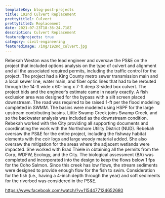 ```yaml
---
templateKey: blog-post-projects
title: 192nd Culvert Replacement
prettytitle1: Culvert
prettytitle2: Replacement
date: 2021-07-23T18:36:24.718Z
description: Culvert Replacement
featuredprojects: true
category: civil-engineering
featuredimage: /img/192nd_culvert.jpg
---
```

Rebekah Weston was the lead engineer and oversaw the PS&E on the project that included options analysis on the type of culvert and alignment and all the associated required permits, including the traffic control for the project. The project had a King County metro sewer transmission main and a local sewer line, water main, and fiber optic lines that had to be rerouted through the 14-ft wide x 60-long x 7-ft deep 3-sided box culvert. The project bids and the engineer’s estimate came in nearly exactly. A fish exclusion area was designed for the bypass with a silt screen placed downstream. The road was required to be raised 1-ft per the flood modeling completed in SWMM.   The basins were modeled using HSPF for the large upstream contributing basins. Little Swamp Creek joins Swamp Creek, and so the backwater analysis was included as the downstream condition.  Rebekah worked with the City providing all supporting documents and coordinating the work with the Northshore Utility District (NUD). Rebekah oversaw the PS&E for the entire project, including the fishway habitat elements with the coir logs and large woody material added. She also oversaw the mitigation for the areas where the adjacent wetlands were impacted. She worked with Brad Thiele in obtaining all the permits from the Corp, WDFW, Ecology, and the City. The biological assessment (BA) was completed and incorporated into the design to keep the flows below 1 fps for the Coho Salmon. Since this creek has low flows, the stream sediments were designed to provide enough flow for the fish to swim. Consideration for the fish (i.e., having a 4-inch depth through the year) and soft sediments for the riverbed was considered in the PS&E.

<https://www.facebook.com/watch/?v=1154477124652680>